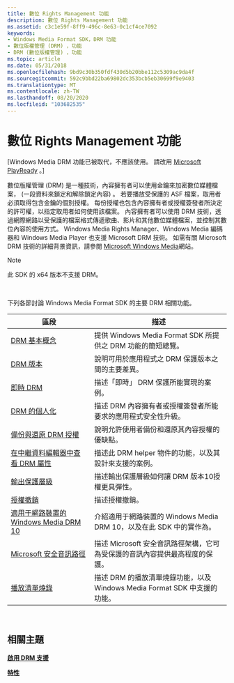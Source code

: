 ```yaml
---
title: 數位 Rights Management 功能
description: 數位 Rights Management 功能
ms.assetid: c3c1e59f-8ff9-496c-8e63-0c1cf4ce7092
keywords:
- Windows Media Format SDK，DRM 功能
- 數位版權管理 (DRM) ，功能
- DRM (數位版權管理) ，功能
ms.topic: article
ms.date: 05/31/2018
ms.openlocfilehash: 9bd9c30b350fdf430d5b20bbe112c5309ac9da4f
ms.sourcegitcommit: 592c9bbd22ba69802dc353bcb5eb30699f9e9403
ms.translationtype: MT
ms.contentlocale: zh-TW
ms.lasthandoff: 08/20/2020
ms.locfileid: "103682535"
---
```

# <a name="digital-rights-management-features"></a>數位 Rights Management 功能

\[Windows Media DRM 功能已被取代，不應該使用。 請改用 [Microsoft PlayReady](/windows/uwp/audio-video-camera/playready-client-sdk) 。\]

數位版權管理 (DRM) 是一種技術，內容擁有者可以使用金鑰來加密數位媒體檔案， (一段資料來鎖定和解除鎖定內容) 。 若要播放受保護的 ASF 檔案，取用者必須取得包含金鑰的個別授權。 每份授權也包含內容擁有者或授權簽發者所決定的許可權，以指定取用者如何使用該檔案。 內容擁有者可以使用 DRM 技術，透過網際網路以受保護的檔案格式傳遞歌曲、影片和其他數位媒體檔案，並控制其數位內容的使用方式。 Windows Media Rights Manager、Windows Media 編碼器和 Windows Media Player 也支援 Microsoft DRM 技術。 如需有關 Microsoft DRM 技術的詳細背景資訊，請參閱 [Microsoft Windows Media](https://support.microsoft.com/help/17946/windows-media)網站。

> [!Note]  
> 此 SDK 的 x64 版本不支援 DRM。

 

下列各節討論 Windows Media Format SDK 的主要 DRM 相關功能。



| 區段                                                                                            | 描述                                                                                                                          |
|----------------------------------------------------------------------------------------------------|--------------------------------------------------------------------------------------------------------------------------------------|
| [DRM 基本概念](drm-basics.md)                                                                       | 提供 Windows Media Format SDK 所提供之 DRM 功能的簡短總覽。                                         |
| [DRM 版本](drm-versions.md)                                                                   | 說明可用於應用程式之 DRM 保護版本之間的主要差異。                                     |
| [即時 DRM](live-drm.md)                                                                           | 描述「即時」 DRM 保護所能實現的案例。                                                                |
| [DRM 的個人化](drm-individualization.md)                                                 | 描述 DRM 內容擁有者或授權簽發者所能要求的應用程式安全性升級。                                   |
| [備份與還原 DRM 授權](backing-up-and-restoring-of-drm-licenses.md)           | 說明允許使用者備份和還原其內容授權的優缺點。                                       |
| [在中繼資料編輯器中查看 DRM 屬性](viewing-drm-attributes-in-the-metadata-editor.md) | 描述此 DRM helper 物件的功能，以及其設計來支援的案例。                                   |
| [輸出保護層級](output-protection-levels.md)                                           | 描述輸出保護層級如何讓 DRM 版本10授權更具彈性。                                                   |
| [授權撤銷](license-revocation.md)                                                       | 描述授權撤銷。                                                                                                        |
| [適用于網路裝置的 Windows Media DRM 10](windows-media-drm-10-for-network-devices.md)           | 介紹適用于網路裝置的 Windows Media DRM 10，以及在此 SDK 中的實作為。                                              |
| [Microsoft 安全音訊路徑](microsoft-secure-audio-path--deprecated.md)                         | 描述 Microsoft 安全音訊路徑架構，它可為受保護的音訊內容提供最高程度的保護。 |
| [播放清單燒錄](playlist-burning.md)                                                           | 描述 DRM 的播放清單燒錄功能，以及 Windows Media Format SDK 中支援的功能。                               |



 

## <a name="related-topics"></a>相關主題

<dl> <dt>

[**啟用 DRM 支援**](enabling-drm-support.md)
</dt> <dt>

[**特性**](features.md)
</dt> </dl>

 

 